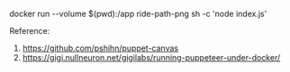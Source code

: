 docker run --volume $(pwd):/app ride-path-png sh -c 'node index.js'


Reference:
1. https://github.com/pshihn/puppet-canvas
2. https://gigi.nullneuron.net/gigilabs/running-puppeteer-under-docker/

